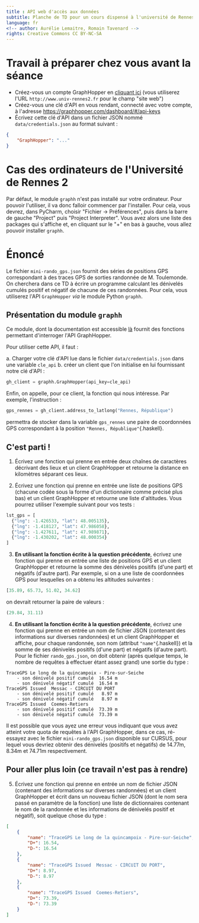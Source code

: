 ```yaml
---
title : API web d'accès aux données
subtitle: Planche de TD pour un cours dispensé à l'université de Rennes 2
language: fr
<!-- author: Aurélie Lemaitre, Romain Tavenard -->
rights: Creative Commons CC BY-NC-SA
---
```


# Travail à préparer chez vous avant la séance

* Créez-vous un compte GraphHopper en
[cliquant ici](https://graphhopper.com/dashboard/#/register) (vous
utiliserez l'URL `http://www.univ-rennes2.fr` pour le champ "site web")
* Créez-vous une clé d'API en vous rendant, connecté avec votre compte, à
l'adresse <https://graphhopper.com/dashboard/#/api-keys>
* Écrivez cette clé d'API dans un fichier JSON nommé `data/credentials.json` au
format suivant :
```json
{
    "GraphHopper": "..."
}
```


# Cas des ordinateurs de l'Université de Rennes 2

Par défaut, le module `graphh` n'est pas
installé sur votre ordinateur.
Pour pouvoir l'utiliser, il va donc falloir commencer par l'installer.
Pour cela, vous devrez, dans PyCharm, choisir "Fichier -> Préférences", puis dans la barre de gauche "Project" puis "Project Interpreter". Vous avez alors une liste des packages qui s'affiche et, en cliquant sur le "+" en bas à gauche, vous allez pouvoir installer `graphh`.


# Énoncé

Le fichier `mini-rando_gps.json` fournit des séries de positions GPS correspondant à
des traces GPS de sorties randonnée de M. Toulemonde.
On cherchera dans ce TD à écrire un programme calculant les dénivelés cumulés
positif et négatif de chacune de ces randonnées.
Pour cela, vous utiliserez l'API `GraphHopper` _via_ le module
Python `graphh`.

## Présentation du module `graphh`

Ce module, dont la documentation est accessible
[là](https://graphh.readthedocs.io/en/latest/) fournit des fonctions permettant
d'interroger l'API GraphHopper.

Pour utiliser cette API, il faut :

a. Charger votre clé d'API lue dans le fichier `data/credentials.json` dans une
variable `cle_api`
b. créer un client que l'on initialise en lui fournissant notre clé d'API :
```python
gh_client = graphh.GraphHopper(api_key=cle_api)
```

Enfin, on appelle, pour ce client, la fonction qui nous intéresse.
Par exemple, l'instruction :
```python
gps_rennes = gh_client.address_to_latlong("Rennes, République")
```
permettra de stocker dans la variable `gps_rennes` une paire de coordonnées
GPS correspondant à la position `"Rennes, République"`{.haskell}.

## C'est parti !

1. Écrivez une fonction qui prenne en entrée deux chaînes de caractères
décrivant des lieux et un client GraphHopper et retourne la distance en
kilomètres séparant ces lieux.

2. Écrivez une fonction qui prenne en entrée une liste de positions GPS
(chacune codée sous la forme d'un dictionnaire comme précisé plus bas) et un
client GraphHopper et retourne une liste d'altitudes.
Vous pourrez utiliser l'exemple suivant pour vos tests :
```python
lst_gps = [
  {"lng": -1.426533, "lat": 48.005135},
  {"lng": -1.418127, "lat": 47.986058},
  {"lng": -1.427611, "lat": 47.989871},
  {"lng": -1.430202, "lat": 48.000354}
]
```

3. **En utilisant la fonction écrite à la question précédente**,
écrivez une fonction qui prenne en entrée une liste de positions GPS et un
client GraphHopper et retourne la somme des dénivelés positifs (d'une part) et
négatifs (d'autre part).
Par exemple, si on a une liste de coordonnées GPS pour lesquelles on a obtenu
les altitudes suivantes :
```python
[35.89, 65.73, 51.02, 34.62]
```
on devrait retourner la paire de valeurs :
```python
(29.84, 31.11)
```

4. **En utilisant la fonction écrite à la question précédente**,
écrivez une fonction qui prenne en entrée un nom de fichier JSON
(contenant des informations sur diverses randonnées) et un client GraphHopper
et affiche, pour chaque randonnée, son nom (attribut `"name"`{.haskell}) et la
somme de ses dénivelés positifs (d'une part) et négatifs (d'autre part).
Pour le fichier `rando_gps.json`, on doit obtenir (après quelque temps, le
nombre de requêtes à effectuer étant assez grand) une sortie du type :
```
TraceGPS Le long de la quincampoix - Pire-sur-Seiche
	- son dénivelé positif cumulé  16.54 m
	- son dénivelé négatif cumulé  16.54 m
TraceGPS Issued  Messac - CIRCUIT DU PORT
	- son dénivelé positif cumulé   8.97 m
	- son dénivelé négatif cumulé   8.97 m
TraceGPS Issued  Coemes-Retiers
	- son dénivelé positif cumulé  73.39 m
	- son dénivelé négatif cumulé  73.39 m
```
Il est possible que vous ayez une erreur vous indiquant que vous avez atteint
votre quota de requêtes à l'API GraphHopper, dans ce cas, ré-essayez avec le
fichier `mini-rando_gps.json` disponible sur CURSUS, pour lequel vous devriez
obtenir des dénivelés (positifs et négatifs) de 14.77m, 8.34m et 74.71m
respectivement.

## Pour aller plus loin (ce travail n'est pas à rendre)

5. Écrivez une fonction qui prenne en entrée un nom de fichier JSON
(contenant des informations sur diverses randonnées) et un client GraphHopper
et écrit dans un nouveau fichier JSON (dont le nom sera passé en paramètre de
la fonction) une liste de dictionnaires contenant le nom de la randonnée et
les informations de dénivelés positif et négatif),
soit quelque chose du type :
```json
[
    {
        "name": "TraceGPS Le long de la quincampoix - Pire-sur-Seiche",
        "D+": 16.54,
        "D-": 16.54
    },
    {
        "name": "TraceGPS Issued  Messac - CIRCUIT DU PORT",
        "D+": 8.97,
        "D-": 8.97
    },
    {
        "name": "TraceGPS Issued  Coemes-Retiers",
        "D+": 73.39,
        "D-": 73.39
    }
]
```
